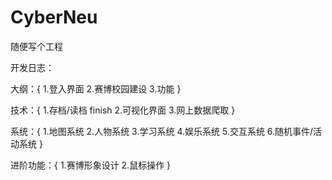 # CyberNeu
随便写个工程

开发日志：

大纲：{
	1.登入界面
	2.赛博校园建设
	3.功能
}

技术：{
	1.存档/读档						finish
	2.可视化界面
	3.网上数据爬取
}

系统：{
	1.地图系统
	2.人物系统
	3.学习系统
	4.娱乐系统
	5.交互系统
	6.随机事件/活动系统
}

进阶功能：{
	1.赛博形象设计
	2.鼠标操作
}
